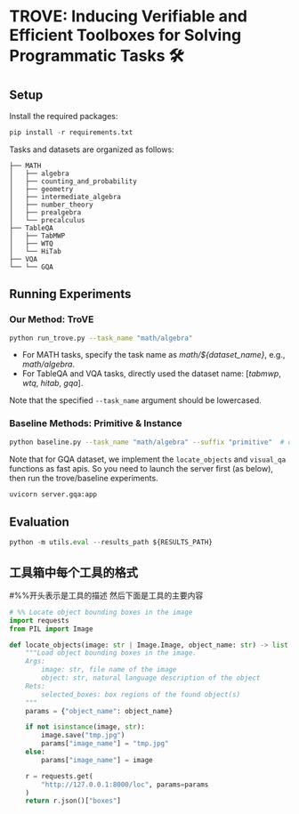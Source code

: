 # TROVE: Inducing Verifiable and Efficient Toolboxes for Solving Programmatic Tasks :hammer_and_wrench:

## Setup

Install the required packages:

```python
pip install -r requirements.txt
```

Tasks and datasets are organized as follows:
```
├── MATH
│   ├── algebra
│   ├── counting_and_probability
│   ├── geometry
│   ├── intermediate_algebra
│   ├── number_theory
│   ├── prealgebra
│   └── precalculus
├── TableQA
│   ├── TabMWP
│   ├── WTQ
│   └── HiTab
├── VQA
└── └── GQA
```

## Running Experiments

### Our Method: TroVE

```bash
python run_trove.py --task_name "math/algebra"
```

* For MATH tasks, specify the task name as _math/${dataset_name}_, e.g., _math/algebra_.
* For TableQA and VQA tasks, directly used the dataset name: [_tabmwp_, _wtq_, _hitab_, _gqa_].

Note that the specified `--task_name` argument should be lowercased.

### Baseline Methods: Primitive & Instance

```bash
python baseline.py --task_name "math/algebra" --suffix "primitive"  # or "instance"
```

Note that for GQA dataset, we implement the `locate_objects` and `visual_qa` functions as fast apis.
So you need to launch the server first (as below), then run the trove/baseline experiments.

```bash
uvicorn server.gqa:app
```

## Evaluation

```python
python -m utils.eval --results_path ${RESULTS_PATH}
```




## 工具箱中每个工具的格式
#%%开头表示是工具的描述
然后下面是工具的主要内容
```python
# %% Locate object bounding boxes in the image
import requests
from PIL import Image

def locate_objects(image: str | Image.Image, object_name: str) -> list:
    """Load object bounding boxes in the image.
    Args:
        image: str, file name of the image
        object: str, natural language description of the object
    Rets:
        selected_boxes: box regions of the found object(s)
    """
    params = {"object_name": object_name}

    if not isinstance(image, str):
        image.save("tmp.jpg")
        params["image_name"] = "tmp.jpg"
    else:
        params["image_name"] = image

    r = requests.get(
        "http://127.0.0.1:8000/loc", params=params
    )
    return r.json()["boxes"] 

```
